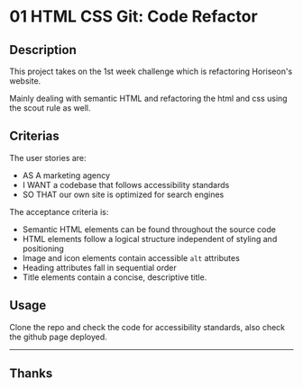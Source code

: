 # 01 HTML CSS Git: Code Refactor

## Description 

This project takes on the 1st week challenge which is refactoring Horiseon's website.

Mainly dealing with semantic HTML and refactoring the html and css using the scout rule as well.

## Criterias

The user stories are:
* AS A marketing agency
* I WANT a codebase that follows accessibility standards
* SO THAT our own site is optimized for search engines

The acceptance criteria is:
* Semantic HTML elements can be found throughout the source code
* HTML elements follow a logical structure independent of styling and positioning
* Image and icon elements contain accessible `alt` attributes
* Heading attributes fall in sequential order
* Title elements contain a concise, descriptive title.

## Usage 

Clone the repo and check the code for accessibility standards, also check the github page deployed.

---


## Thanks
